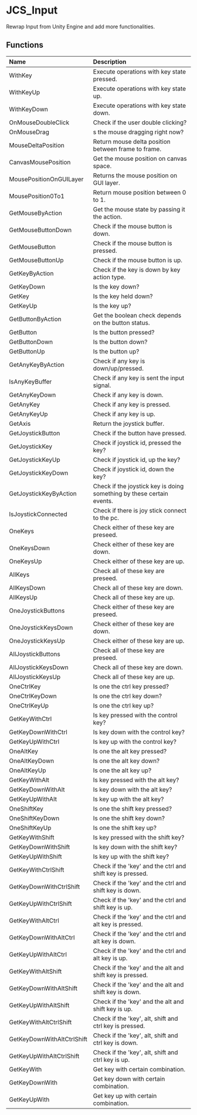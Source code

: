 # JCS_Input

Rewrap Input from Unity Engine and add more functionalities.

## Functions

| Name                       | Description                                                           |
|:---------------------------|:----------------------------------------------------------------------|
| WithKey                    | Execute operations with key state pressed.                            |
| WithKeyUp                  | Execute operations with key state up.                                 |
| WithKeyDown                | Execute operations with key state down.                               |
| OnMouseDoubleClick         | Check if the user double clicking?                                    |
| OnMouseDrag                | s the mouse dragging right now?                                       |
| MouseDeltaPosition         | Return mouse delta position between frame to frame.                   |
| CanvasMousePosition        | Get the mouse position on canvas space.                               |
| MousePositionOnGUILayer    | Returns the mouse position on GUI layer.                              |
| MousePosition0To1          | Return mouse position between 0 to 1.                                 |
| GetMouseByAction           | Get the mouse state by passing it the action.                         |
| GetMouseButtonDown         | Check if the mouse button is down.                                    |
| GetMouseButton             | Check if the mouse button is pressed.                                 |
| GetMouseButtonUp           | Check if the mouse button is up.                                      |
| GetKeyByAction             | Check if the key is down by key action type.                          |
| GetKeyDown                 | Is the key down?                                                      |
| GetKey                     | Is the key held down?                                                 |
| GetKeyUp                   | Is the key up?                                                        |
| GetButtonByAction          | Get the boolean check depends on the button status.                   |
| GetButton                  | Is the button pressed?                                                |
| GetButtonDown              | Is the button down?                                                   |
| GetButtonUp                | Is the button up?                                                     |
| GetAnyKeyByAction          | Check if any key is down/up/pressed.                                  |
| IsAnyKeyBuffer             | Check if any key is sent the input signal.                            |
| GetAnyKeyDown              | Check if any key is down.                                             |
| GetAnyKey                  | Check if any key is pressed.                                          |
| GetAnyKeyUp                | Check if any key is up.                                               |
| GetAxis                    | Return the joystick buffer.                                           |
| GetJoystickButton          | Check if the button have pressed.                                     |
| GetJoystickKey             | Check if joystick id, pressed the key?                                |
| GetJoystickKeyUp           | Check if joystick id, up the key?                                     |
| GetJoystickKeyDown         | Check if joystick id, down the key?                                   |
| GetJoystickKeyByAction     | Check if the joystick key is doing something by these certain events. |
| IsJoystickConnected        | Check if there is joy stick connect to the pc.                        |
| OneKeys                    | Check either of these key are preseed.                                |
| OneKeysDown                | Check either of these key are down.                                   |
| OneKeysUp                  | Check either of these key are up.                                     |
| AllKeys                    | Check all of these key are preseed.                                   |
| AllKeysDown                | Check all of these key are down.                                      |
| AllKeysUp                  | Check all of these key are up.                                        |
| OneJoystickButtons         | Check either of these key are preseed.                                |
| OneJoystickKeysDown        | Check either of these key are down.                                   |
| OneJoystickKeysUp          | Check either of these key are up.                                     |
| AllJoystickButtons         | Check all of these key are preseed.                                   |
| AllJoystickKeysDown        | Check all of these key are down.                                      |
| AllJoystickKeysUp          | Check all of these key are up.                                        |
| OneCtrlKey                 | Is one the ctrl key pressed?                                          |
| OneCtrlKeyDown             | Is one the ctrl key down?                                             |
| OneCtrlKeyUp               | Is one the ctrl key up?                                               |
| GetKeyWithCtrl             | Is key pressed with the control key?                                  |
| GetKeyDownWithCtrl         | Is key down with the control key?                                     |
| GetKeyUpWithCtrl           | Is key up with the control key?                                       |
| OneAltKey                  | Is one the alt key pressed?                                           |
| OneAltKeyDown              | Is one the alt key down?                                              |
| OneAltKeyUp                | Is one the alt key up?                                                |
| GetKeyWithAlt              | Is key pressed with the alt key?                                      |
| GetKeyDownWithAlt          | Is key down with the alt key?                                         |
| GetKeyUpWithAlt            | Is key up with the alt key?                                           |
| OneShiftKey                | Is one the shift key pressed?                                         |
| OneShiftKeyDown            | Is one the shift key down?                                            |
| OneShiftKeyUp              | Is one the shift key up?                                              |
| GetKeyWithShift            | Is key pressed with the shift key?                                    |
| GetKeyDownWithShift        | Is key down with the shift key?                                       |
| GetKeyUpWithShift          | Is key up with the shift key?                                         |
| GetKeyWithCtrlShift        | Check if the 'key' and the ctrl and shift key is pressed.             |
| GetKeyDownWithCtrlShift    | Check if the 'key' and the ctrl and shift key is down.                |
| GetKeyUpWithCtrlShift      | Check if the 'key' and the ctrl and shift key is up.                  |
| GetKeyWithAltCtrl          | Check if the 'key' and the ctrl and alt key is pressed.               |
| GetKeyDownWithAltCtrl      | Check if the 'key' and the ctrl and alt key is down.                  |
| GetKeyUpWithAltCtrl        | Check if the 'key' and the ctrl and alt key is up.                    |
| GetKeyWithAltShift         | Check if the 'key' and the alt and shift key is pressed.              |
| GetKeyDownWithAltShift     | Check if the 'key' and the alt and shift key is down.                 |
| GetKeyUpWithAltShift       | Check if the 'key' and the alt and shift key is up.                   |
| GetKeyWithAltCtrlShift     | Check if the 'key', alt, shift and ctrl key is pressed.               |
| GetKeyDownWithAltCtrlShift | Check if the 'key', alt, shift and ctrl key is down.                  |
| GetKeyUpWithAltCtrlShift   | Check if the 'key', alt, shift and ctrl key is up.                    |
| GetKeyWith                 | Get key with certain combination.                                     |
| GetKeyDownWith             | Get key down with certain combination.                                |
| GetKeyUpWith               | Get key up with certain combination.                                  |
